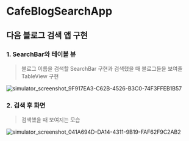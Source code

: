 # CafeBlogSearchApp

## 다음 블로그 검색 앱 구현


### 1. SearchBar와 테이블 뷰 
> 블로그 이름을 검색할 SearchBar 구현과 검색했을 때 블로그들을 보여줄 TableView 구현


![simulator_screenshot_9F917EA3-C62B-4526-B3C0-74F3FFEB1B57](https://user-images.githubusercontent.com/61230321/148673000-deb0fd19-8e10-44f3-8636-fe454ddc2435.png)


### 2. 검색 후 화면
> 검색했을 때 보여지는 모습


![simulator_screenshot_041A694D-DA14-4311-9B19-FAF62F9C2AB2](https://user-images.githubusercontent.com/61230321/148673252-352eb845-fe39-4dc2-ae58-57cf6962a112.png)




